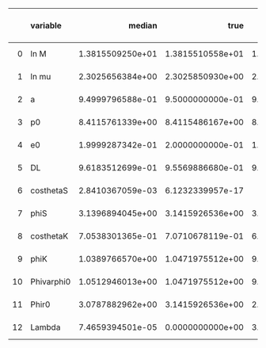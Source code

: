 |    | variable   |           median |             true |   percentile 2.5 perc |   percentile 97.5 perc |   one sigma relative precision |   correlation coefficient with Lambda |
|---:|:-----------|-----------------:|-----------------:|----------------------:|-----------------------:|-------------------------------:|--------------------------------------:|
|  0 | ln M       | 1.3815509250e+01 | 1.3815510558e+01 |      1.3815502731e+01 |       1.3815515659e+01 |              -2.4991645248e+00 |                      2.4910294630e-02 |
|  1 | ln mu      | 2.3025656384e+00 | 2.3025850930e+00 |      2.3025205676e+00 |       2.3025851970e+00 |              -7.6203647723e-01 |                      8.6067819584e-02 |
|  2 | a          | 9.4999796588e-01 | 9.5000000000e-01 |      9.4999328659e-01 |       9.5000114970e-01 |              -9.0136824653e-01 |                      7.1027488602e-02 |
|  3 | p0         | 8.4115761339e+00 | 8.4115486167e+00 |      8.4115341639e+00 |       8.4116404955e+00 |               8.9727882524e-01 |                     -7.2979881128e-02 |
|  4 | e0         | 1.9999287342e-01 | 2.0000000000e-01 |      1.9997631921e-01 |       2.0000253558e-01 |              -8.3914825203e-01 |                      7.9425599766e-02 |
|  5 | DL         | 9.6183512699e-01 | 9.5569886680e-01 |      9.0430258301e-01 |       1.0290019943e+00 |               4.3279595692e+00 |                     -1.0202100631e-03 |
|  6 | costhetaS  | 2.8410367059e-03 | 6.1232339957e-17 |     -4.3087450847e-02 |       5.0597502486e-02 |               7.8477809632e+00 |                     -8.8167425615e-03 |
|  7 | phiS       | 3.1396894045e+00 | 3.1415926536e+00 |      3.1313379508e+00 |       3.1482727023e+00 |              -2.3094241114e+00 |                      2.6340358493e-02 |
|  8 | costhetaK  | 7.0538301365e-01 | 7.0710678119e-01 |      6.6896020928e-01 |       7.3701148786e-01 |              -6.7742539780e+00 |                     -2.2838551228e-03 |
|  9 | phiK       | 1.0389766570e+00 | 1.0471975512e+00 |      9.6039730102e-01 |       1.1124336359e+00 |              -4.3638529142e+00 |                      6.7829294138e-03 |
| 10 | Phivarphi0 | 1.0512946013e+00 | 1.0471975512e+00 |      9.1945333042e-01 |       1.1795627232e+00 |               2.1191355134e+01 |                      7.2528803936e-04 |
| 11 | Phir0      | 3.0787882962e+00 | 3.1415926536e+00 |      2.8325731854e+00 |       3.3124812951e+00 |              -1.9045527510e+00 |                      3.6715025924e-02 |
| 12 | Lambda     | 7.4659394501e-05 | 0.0000000000e+00 |      3.4579235858e-06 |       2.4952082505e-04 |               7.5748739527e-01 |                     -8.7056602002e-02 |